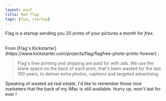 ```yaml
---
layout: post
title: Red flag
tags: [fun, startup]
---
```


Flag is a startup sending you 20 prints of your pictures a month for *free*.

<br>
From [Flag's Kickstarter](https://www.kickstarter.com/projects/flag/flagfree-photo-prints-forever) :

>Flag's free printing and shipping are paid for with ads. We use the blank space on the back of each print, that's been wasted for the last 100 years, to deliver extra photos, captions and targeted advertising.

Speaking of wasted ad real estate, I'd like to remember those nice marketers that the back of my iMac is still available. Hurry up, won't last for ever !


